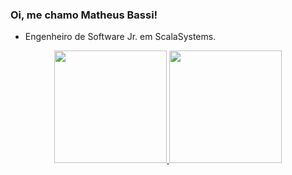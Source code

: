 ### Oi, me chamo Matheus Bassi!

- Engenheiro de Software Jr. em ScalaSystems.

<div align="center">
  <a href="https://github.com/mtbassi">
  <img height="180em" src="https://github-readme-stats.vercel.app/api?username=mtbassi&show_icons=true&theme=dark&include_all_commits=true&count_private=true"/>
  <img height="180em" src="https://github-readme-stats.vercel.app/api/top-langs/?username=mtbassi&layout=compact&langs_count=7&theme=dark"/>
</div>
